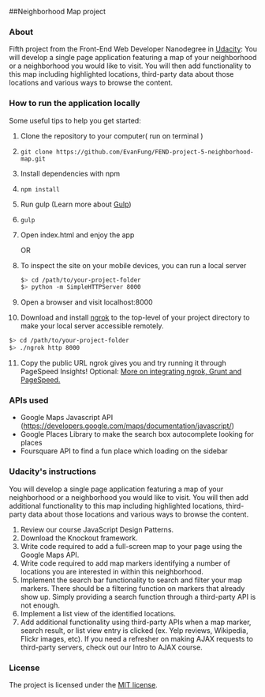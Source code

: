 ##Neighborhood Map project

### About

Fifth project from the Front-End Web Developer Nanodegree in [Udacity](https://www.udacity.com/): You will develop a single page application featuring a map of your neighborhood or a neighborhood you would like to visit. You will then add functionality to this map including highlighted locations, third-party data about those locations and various ways to browse the content.

### How to run the application locally

Some useful tips to help you get started:

1. Clone the repository to your computer( run on terminal )

2. ```
   git clone https://github.com/EvanFung/FEND-project-5-neighborhood-map.git
   ```

3. Install dependencies with npm

4. ```
   npm install
   ```

5. Run gulp (Learn more about <a href="https://gulpjs.com/">Gulp</a>)

6. ```
   gulp
   ```

7. Open index.html and enjoy the app

   OR

8. To inspect the site on your mobile devices, you can run a local server

   ```bash
   $> cd /path/to/your-project-folder
   $> python -m SimpleHTTPServer 8000
   ```

9. Open a browser and visit localhost:8000

10. Download and install [ngrok](https://ngrok.com/) to the top-level of your project directory to make your local server accessible remotely.

  ``` bash
  $> cd /path/to/your-project-folder
  $> ./ngrok http 8000
  ```

11. Copy the public URL ngrok gives you and try running it through PageSpeed Insights! Optional: [More on integrating ngrok, Grunt and PageSpeed.](http://www.jamescryer.com/2014/06/12/grunt-pagespeed-and-ngrok-locally-testing/)

### APIs used

- Google Maps Javascript API (https://developers.google.com/maps/documentation/javascript/)
- Google Places Library to make the search box autocomplete looking for places
- Foursquare API to find a fun place which loading on the sidebar

### Udacity's instructions

You will develop a single page application featuring a map of your neighborhood or a neighborhood you would like to visit. You will then add additional functionality to this map including highlighted locations, third-party data about those locations and various ways to browse the content.

1. Review our course JavaScript Design Patterns.
2. Download the Knockout framework.
3. Write code required to add a full-screen map to your page using the Google Maps API.
4. Write code required to add map markers identifying a number of locations you are interested in within this neighborhood.
5. Implement the search bar functionality to search and filter your map markers. There should be a filtering function on markers that already show up. Simply providing a search function through a third-party API is not enough.
6. Implement a list view of the identified locations.
7. Add additional functionality using third-party APIs when a map marker, search result, or list view entry is clicked (ex. Yelp reviews, Wikipedia, Flickr images, etc). If you need a refresher on making AJAX requests to third-party servers, check out our Intro to AJAX course.

### License

The project is licensed under the [MIT license](license.txt).